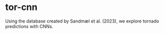# tor-cnn
Using the database created by Sandmæl et al. (2023), we explore tornado predictions with CNNs.
